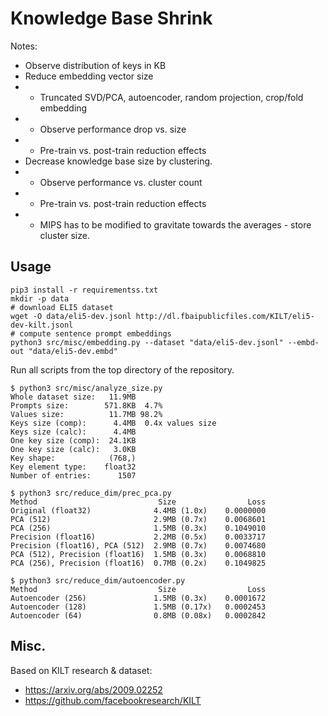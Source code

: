 # Knowledge Base Shrink

Notes:

- Observe distribution of keys in KB
- Reduce embedding vector size
- - Truncated SVD/PCA, autoencoder, random projection, crop/fold embedding
- - Observe performance drop vs. size
- - Pre-train vs. post-train reduction effects
- Decrease knowledge base size by clustering.
- - Observe performance vs. cluster count
- - Pre-train vs. post-train reduction effects
- - MIPS has to be modified to gravitate towards the averages - store cluster size.

## Usage

```
pip3 install -r requirementss.txt
mkdir -p data
# download ELI5 dataset
wget -O data/eli5-dev.jsonl http://dl.fbaipublicfiles.com/KILT/eli5-dev-kilt.jsonl
# compute sentence prompt embeddings
python3 src/misc/embedding.py --dataset "data/eli5-dev.jsonl" --embd-out "data/eli5-dev.embd"
```

Run all scripts from the top directory of the repository.

```
$ python3 src/misc/analyze_size.py 
Whole dataset size:   11.9MB
Prompts size:        571.8KB  4.7%
Values size:          11.7MB 98.2%
Keys size (comp):      4.4MB  0.4x values size
Keys size (calc):      4.4MB
One key size (comp):  24.1KB
One key size (calc):   3.0KB
Key shape:            (768,)
Key element type:    float32
Number of entries:      1507
```

```
$ python3 src/reduce_dim/prec_pca.py 
Method                           Size                Loss
Original (float32)              4.4MB (1.0x)    0.0000000
PCA (512)                       2.9MB (0.7x)    0.0068601
PCA (256)                       1.5MB (0.3x)    0.1049010
Precision (float16)             2.2MB (0.5x)    0.0033717
Precision (float16), PCA (512)  2.9MB (0.7x)    0.0074680
PCA (512), Precision (float16)  1.5MB (0.3x)    0.0068810
PCA (256), Precision (float16)  0.7MB (0.2x)    0.1049825
```

```
$ python3 src/reduce_dim/autoencoder.py 
Method                           Size                Loss
Autoencoder (256)               1.5MB (0.3x)    0.0001672
Autoencoder (128)               1.5MB (0.17x)   0.0002453
Autoencoder (64)                0.8MB (0.08x)   0.0002842
```

## Misc.

Based on KILT research & dataset:
- https://arxiv.org/abs/2009.02252
- https://github.com/facebookresearch/KILT